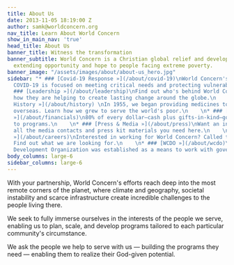 ```yaml
---
title: About Us
date: 2013-11-05 18:19:00 Z
author: samk@worldconcern.org
nav_title: Learn About World Concern
show_in_main_nav: 'true'
head_title: About Us
banner_title: Witness the transformation
banner_subtitle: World Concern is a Christian global relief and development agency
  extending opportunity and hope to people facing extreme poverty.
banner_image: "/assets/images/about/about-us_hero.jpg"
sidebar: "* ### [Covid-19 Response »](/about/covid-19)\nWorld Concern's response to
  COVID-19 is focused on meeting critical needs and protecting vulnerable families.\n\n*
  ### [Leadership »](/about/leadership)\nFind out who's behind World Concern, and
  how they are helping to create lasting change around the globe.\n    \n* ### [Our
  History »](/about/history) \nIn 1955, we began providing medicines to hospitals
  overseas. Learn how we grew to serve the world's poor.\n    \n* ### [Financials
  »](/about/financials)\n80% of every dollar—cash plus gifts-in-kind—goes directly
  to programs.\n    \n* ### [Press & Media »](/about/press)\nWant an interview? Find
  all the media contacts and press kit materials you need here.\n    \n* ### [Careers
  »](/about/careers)\nInterested in working for World Concern? Called to make a difference?
  Find out what we are looking for.\n    \n* ### [WCDO »](/about/wcdo)\nWorld Concern
  Development Organization was established as a means to work with governments."
body_columns: large-6
sidebar_columns: large-6
---
```


<span class="highlight">With your partnership</span>, World Concern's efforts reach deep into the most remote corners of the planet, where climate and geography, societal instability and scarce infrastructure create incredible challenges to the people living there.

We seek to fully immerse ourselves in the interests of the people we serve, enabling us to plan, scale, and develop programs tailored to each particular community's circumstance.

We ask the people we help to serve with us &mdash; building the programs they need &mdash; enabling them to realize their God-given potential.
